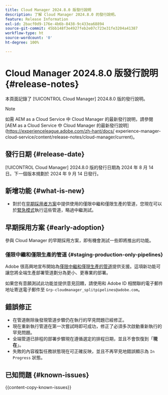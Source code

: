 ```yaml
---
title: Cloud Manager 2024.8.0 版發行說明
description: 了解 Cloud Manager 2024.8.0 的發行說明。
feature: Release Information
exl-id: 2bacf0d9-176e-4b6b-8438-9c433ea68894
source-git-commit: 45bb148f3e4927feb2e07c723e31fe3204a41387
workflow-type: ht
source-wordcount: '0'
ht-degree: 100%

---
```


# Cloud Manager 2024.8.0 版發行說明 {#release-notes}

本頁面記錄了 [!UICONTROL Cloud Manager] 2024.8.0 版的發行說明。

>[!NOTE]
>
>如需 AEM as a Cloud Service 中 Cloud Manager 的最新發行說明，請參閱 [AEM as a Cloud Service 中 Cloud Manager 的最新發行說明](https://experienceleague.adobe.com/zh-hant/docs/ experience-manager-cloud-service/content/release-notes/cloud-manager/current)。

## 發行日期 {#release-date}

[!UICONTROL Cloud Manager] 2024.8.0 版的發行日期為 2024 年 8 月 14 日。下一個版本規劃於 2024 年 9 月 14 日發行。

## 新增功能 {#what-is-new}

* 對於在[早期採用者方案](#staging-production-only-pipelines)中提供使用的僅限中繼和僅限生產的管道，您現在可以於[緊急模式](/help/using/stage-prod-only.md#emergency-mode)執行這些管道，略過中繼測試。

## 早期採用方案 {#early-adoption}

參與 Cloud Manager 的早期採用方案，即有機會測試一些即將推出的功能。

### 僅限中繼和僅限生產的管道 {#staging-production-only-pipelines}

Adobe 很高興地宣布開始為[僅限中繼和僅現生產的管道](/help/using/stage-prod-only.md)提供支援。這項新功能可讓您將全端生產部署管道劃分為更小、更專業的部署。

如果您有意願測試此功能並提供意見回饋，請使用和 Adobe ID 相關聯的電子郵件地址寄送電子郵件至 `Grp-cloudmanager_splitpipelines@adobe.com`。

## 錯誤修正

* 在管道刪除後發現管道步驟仍在執行的罕見問題已經修正。
* 現在重新執行管道在第一次嘗試時即可成功，修正了必須多次啟動重新執行的罕見問題。
* 全端管道已排程的部署步驟現在遵循選定的排程日期，並且不會恢復到「**現在**」。
* 失敗的內容複製任務狀態現在可正確反映，並且不再罕見地錯誤顯示為 `In Progress` 狀態。

## 已知問題 {#known-issues}

{{content-copy-known-issues}}

